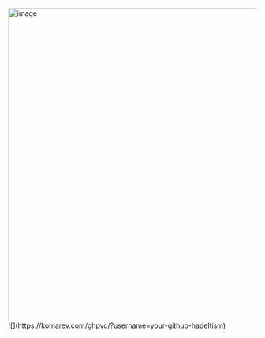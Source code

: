 <img width="1431" height="636" alt="image" src="https://github.com/user-attachments/assets/88390248-a87e-45f4-b084-ff880e3f1753" />
![](https://komarev.com/ghpvc/?username=your-github-hadeltism)
